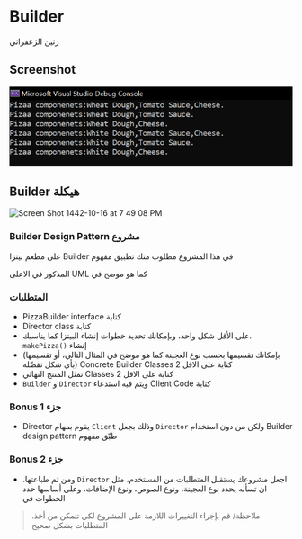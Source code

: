 # Builder
رنين الزعفراني 

## Screenshot 
<img src="output.png">

## Builder هيكلة 

<img width="845" alt="Screen Shot 1442-10-16 at 7 49 08 PM" src="https://user-images.githubusercontent.com/82456787/120017012-00b64900-bfee-11eb-9e65-7fc00699d8b1.png">



### Builder Design Pattern مشروع 

على مطعم بيتزا  Builder في هذا المشروع مطلوب منك تطبيق مفهوم

المذكور في الاعلى UML كما هو موضح في


### المتطلبات

- PizzaBuilder interface كتابة
- Director class كتابة
- على الأقل شكل واحد، وبإمكانك تحديد خطوات إنشاء البيتزا كما يناسبك. `makePizza()` إنشاء
- (بإمكانك تقسيمها بحسب نوع العجينة كما هو موضح في المثال التالي، أو تقسيمها بأي شكل تفضّله)  Concrete Builder Classes 2 كتابة على الاقل
- تمثل المنتج النهائي Classes 2 كتابة على الاقل 
- `Builder` و `Director` ويتم فيه استدعاء Client Code كتابة


### Bonus 1 جزء
-  Director يقوم بمهام `Client` وذلك بجعل `Director` ولكن من دون استخدام Builder design pattern طبّق مفهوم

### Bonus 2 جزء
- .ومن ثم طباعتها `Director` اجعل مشروعك يستقبل المتطلبات من المستخدم، مثل ان تسأله يحدد نوع العجينة، ونوع الصوص، ونوع الإضافات، وعلى أساسها حدد الخطوات في

> .ملاحظة/ قم بإجراء التغييرات اللازمة على المشروع لكي تتمكن من أخذ المتطلبات بشكل صحيح
